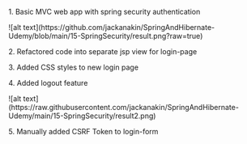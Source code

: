 <p>1. Basic MVC web app with spring security authentication</p>
![alt text](https://github.com/jackanakin/SpringAndHibernate-Udemy/blob/main/15-SpringSecurity/result.png?raw=true)
<p>2. Refactored code into separate jsp view for login-page</p>
<p>3. Added CSS styles to new login page</p>
<p>4. Added logout feature</p>
![alt text](https://raw.githubusercontent.com/jackanakin/SpringAndHibernate-Udemy/main/15-SpringSecurity/result2.png)
<p>5. Manually added CSRF Token to login-form<p>